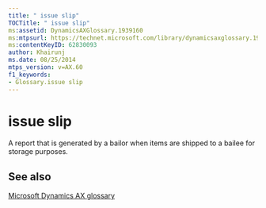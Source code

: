 ```yaml
---
title: " issue slip"
TOCTitle: " issue slip"
ms:assetid: DynamicsAXGlossary.1939160
ms:mtpsurl: https://technet.microsoft.com/library/dynamicsaxglossary.1939160(v=AX.60)
ms:contentKeyID: 62830093
author: Khairunj
ms.date: 08/25/2014
mtps_version: v=AX.60
f1_keywords:
- Glossary.issue slip
---
```


# issue slip

A report that is generated by a bailor when items are shipped to a bailee for storage purposes.

## See also

[Microsoft Dynamics AX glossary](glossary/microsoft-dynamics-ax-glossary.md)

  


